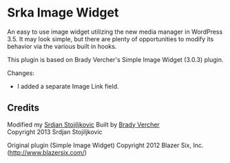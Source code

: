 # Srka Image Widget #

An easy to use image widget utilizing the new media manager in WordPress 3.5. It may look simple, but there are plenty of opportunities to modify its behavior via the various built in hooks.

This plugin is based on Brady Vercher's Simple Image Widget (3.0.3) plugin. 

Changes:
* I added a separate Image Link field.

## Credits ##

Modified my [Srdjan Stojiljkovic](http://twitter.com/websrka)
Built by [Brady Vercher](http://twitter.com/bradyvercher)  
Copyright 2013  Srdjan Stojiljkovic

Original plugin (Simple Image Widget) Copyright 2012  Blazer Six, Inc.(http://www.blazersix.com/)